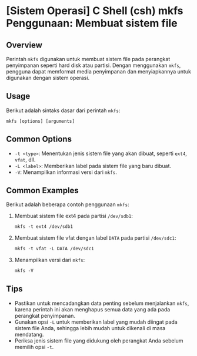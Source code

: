 # [Sistem Operasi] C Shell (csh) mkfs Penggunaan: Membuat sistem file

## Overview
Perintah `mkfs` digunakan untuk membuat sistem file pada perangkat penyimpanan seperti hard disk atau partisi. Dengan menggunakan `mkfs`, pengguna dapat memformat media penyimpanan dan menyiapkannya untuk digunakan dengan sistem operasi.

## Usage
Berikut adalah sintaks dasar dari perintah `mkfs`:

```
mkfs [options] [arguments]
```

## Common Options
- `-t <type>`: Menentukan jenis sistem file yang akan dibuat, seperti `ext4`, `vfat`, dll.
- `-L <label>`: Memberikan label pada sistem file yang baru dibuat.
- `-V`: Menampilkan informasi versi dari `mkfs`.

## Common Examples
Berikut adalah beberapa contoh penggunaan `mkfs`:

1. Membuat sistem file ext4 pada partisi `/dev/sdb1`:
   ```csh
   mkfs -t ext4 /dev/sdb1
   ```

2. Membuat sistem file vfat dengan label `DATA` pada partisi `/dev/sdc1`:
   ```csh
   mkfs -t vfat -L DATA /dev/sdc1
   ```

3. Menampilkan versi dari `mkfs`:
   ```csh
   mkfs -V
   ```

## Tips
- Pastikan untuk mencadangkan data penting sebelum menjalankan `mkfs`, karena perintah ini akan menghapus semua data yang ada pada perangkat penyimpanan.
- Gunakan opsi `-L` untuk memberikan label yang mudah diingat pada sistem file Anda, sehingga lebih mudah untuk dikenali di masa mendatang.
- Periksa jenis sistem file yang didukung oleh perangkat Anda sebelum memilih opsi `-t`.
